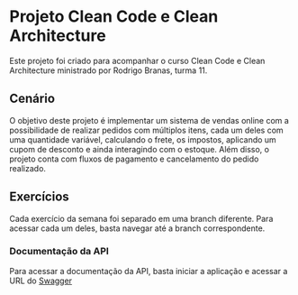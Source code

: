 # Projeto Clean Code e Clean Architecture

Este projeto foi criado para acompanhar o curso Clean Code e Clean Architecture ministrado por Rodrigo Branas, turma 11.

## Cenário

O objetivo deste projeto é implementar um sistema de vendas online com a possibilidade de realizar pedidos com múltiplos itens, cada um deles com uma quantidade variável, calculando o frete, os impostos, aplicando um cupom de desconto e ainda interagindo com o estoque. Além disso, o projeto conta com fluxos de pagamento e cancelamento do pedido realizado.

## Exercícios

Cada exercício da semana foi separado em uma branch diferente. Para acessar cada um deles, basta navegar até a branch correspondente.


### Documentação da API

Para acessar a documentação da API, basta iniciar a aplicação e acessar a URL do [Swagger](http://localhost:8090/swagger-ui.html)
